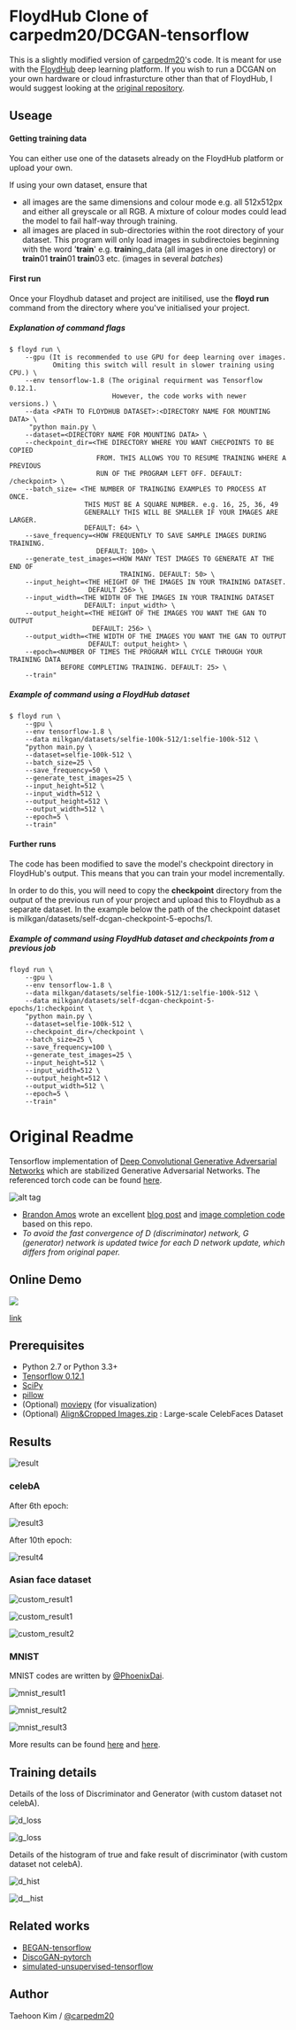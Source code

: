 # FloydHub Clone of carpedm20/DCGAN-tensorflow
This is a slightly modified version of <a href="https://github.com/carpedm20" target="_blank">carpedm20</a>'s code. It is meant for use with the <a href="https://floydhub.com" target="_blank">FloydHub</a> deep learning platform. If you wish to run a DCGAN on your own hardware or cloud infrasturcture other than that of FloydHub, I would suggest looking at the <a href="https://github.com/carpedm20/DCGAN-tensorflow" target="_blank">original repository</a>.

## Useage

#### Getting training data

You can either use one of the datasets already on the FloydHub platform or upload your own.

If using your own dataset, ensure that 
* all images are the same dimensions and colour mode e.g. all 512x512px and either all greyscale or all RGB. A mixture of colour modes could lead the model to fail half-way through training.
* all images are placed in sub-directories within the root directory of your dataset. This program will only load images in subdirectoies beginning with the word '**train**' e.g. **train**ing_data (all images in one directory) or **train**01 **train**01 **train**03 etc. (images in several _batches_) 

#### First run
Once your Floydhub dataset and project are initilised, use the **floyd run** command from the directory where you've initialised your project.

##### Explanation of command flags

    $ floyd run \
        --gpu (It is recommended to use GPU for deep learning over images.
               Omiting this switch will result in slower training using CPU.) \
        --env tensorflow-1.8 (The original requirment was Tensorflow  0.12.1.
                              However, the code works with newer versions.) \
        --data <PATH TO FLOYDHUB DATASET>:<DIRECTORY NAME FOR MOUNTING DATA> \
         "python main.py \
        --dataset=<DIRECTORY NAME FOR MOUNTING DATA> \
        --checkpoint_dir=<THE DIRECTORY WHERE YOU WANT CHECPOINTS TO BE COPIED
                          FROM. THIS ALLOWS YOU TO RESUME TRAINING WHERE A PREVIOUS 
                          RUN OF THE PROGRAM LEFT OFF. DEFAULT: /checkpoint> \
        --batch_size= <THE NUMBER OF TRAINGING EXAMPLES TO PROCESS AT ONCE. 
                       THIS MUST BE A SQUARE NUMBER. e.g. 16, 25, 36, 49
                       GENERALLY THIS WILL BE SMALLER IF YOUR IMAGES ARE LARGER.
                       DEFAULT: 64> \
        --save_frequency=<HOW FREQUENTLY TO SAVE SAMPLE IMAGES DURING TRAINING.
                          DEFAULT: 100> \
        --generate_test_images=<HOW MANY TEST IMAGES TO GENERATE AT THE END OF 
                                TRAINING. DEFAULT: 50> \
        --input_height=<THE HEIGHT OF THE IMAGES IN YOUR TRAINING DATASET. 
                        DEFAULT 256> \
        --input_width=<THE WIDTH OF THE IMAGES IN YOUR TRAINING DATASET
                       DEFAULT: input_width> \
        --output_height=<THE HEIGHT OF THE IMAGES YOU WANT THE GAN TO OUTPUT
                         DEFAULT: 256> \
        --output_width=<THE WIDTH OF THE IMAGES YOU WANT THE GAN TO OUTPUT
                        DEFAULT: output_height> \
        --epoch=<NUMBER OF TIMES THE PROGRAM WILL CYCLE THROUGH YOUR TRAINING DATA 
                 BEFORE COMPLETING TRAINING. DEFAULT: 25> \
        --train"
        
##### Example of command using a FloydHub dataset

    $ floyd run \
        --gpu \
        --env tensorflow-1.8 \
        --data milkgan/datasets/selfie-100k-512/1:selfie-100k-512 \
        "python main.py \
        --dataset=selfie-100k-512 \
        --batch_size=25 \
        --save_frequency=50 \
        --generate_test_images=25 \
        --input_height=512 \
        --input_width=512 \
        --output_height=512 \
        --output_width=512 \
        --epoch=5 \
        --train" 

#### Further runs
The code has been modified to save the model's checkpoint directory in FloydHub's output. This means that you can train your model incrementally. 

In order to do this, you will need to copy the **checkpoint** directory from the output of the previous run of your project and upload this to Floydhub as a separate dataset. In the example below the path of the checkpoint dataset is milkgan/datasets/self-dcgan-checkpoint-5-epochs/1.

##### Example of command using FloydHub dataset and checkpoints from a previous job
    floyd run \
        --gpu \
        --env tensorflow-1.8 \
        --data milkgan/datasets/selfie-100k-512/1:selfie-100k-512 \
        --data milkgan/datasets/self-dcgan-checkpoint-5-epochs/1:checkpoint \
        "python main.py \
        --dataset=selfie-100k-512 \
        --checkpoint_dir=/checkpoint \
        --batch_size=25 \
        --save_frequency=100 \
        --generate_test_images=25 \
        --input_height=512 \
        --input_width=512 \
        --output_height=512 \
        --output_width=512 \
        --epoch=5 \
        --train"

# Original Readme

Tensorflow implementation of [Deep Convolutional Generative Adversarial Networks](http://arxiv.org/abs/1511.06434) which are  stabilized Generative Adversarial Networks. The referenced torch code can be found [here](https://github.com/soumith/dcgan.torch).

![alt tag](DCGAN.png)

* [Brandon Amos](http://bamos.github.io/) wrote an excellent [blog post](http://bamos.github.io/2016/08/09/deep-completion/) and [image completion code](https://github.com/bamos/dcgan-completion.tensorflow) based on this repo.
* *To avoid the fast convergence of D (discriminator) network, G (generator) network is updated twice for each D network update, which differs from original paper.*


## Online Demo

[<img src="https://raw.githubusercontent.com/carpedm20/blog/master/content/images/face.png">](http://carpedm20.github.io/faces/)

[link](http://carpedm20.github.io/faces/)


## Prerequisites

- Python 2.7 or Python 3.3+
- [Tensorflow 0.12.1](https://github.com/tensorflow/tensorflow/tree/r0.12)
- [SciPy](http://www.scipy.org/install.html)
- [pillow](https://github.com/python-pillow/Pillow)
- (Optional) [moviepy](https://github.com/Zulko/moviepy) (for visualization)
- (Optional) [Align&Cropped Images.zip](http://mmlab.ie.cuhk.edu.hk/projects/CelebA.html) : Large-scale CelebFaces Dataset
    

## Results

![result](assets/training.gif)

### celebA

After 6th epoch:

![result3](assets/result_16_01_04_.png)

After 10th epoch:

![result4](assets/test_2016-01-27%2015:08:54.png)

### Asian face dataset

![custom_result1](web/img/change5.png)

![custom_result1](web/img/change2.png)

![custom_result2](web/img/change4.png)

### MNIST

MNIST codes are written by [@PhoenixDai](https://github.com/PhoenixDai).

![mnist_result1](assets/mnist1.png)

![mnist_result2](assets/mnist2.png)

![mnist_result3](assets/mnist3.png)

More results can be found [here](./assets/) and [here](./web/img/).


## Training details

Details of the loss of Discriminator and Generator (with custom dataset not celebA).

![d_loss](assets/d_loss.png)

![g_loss](assets/g_loss.png)

Details of the histogram of true and fake result of discriminator (with custom dataset not celebA).

![d_hist](assets/d_hist.png)

![d__hist](assets/d__hist.png)


## Related works

- [BEGAN-tensorflow](https://github.com/carpedm20/BEGAN-tensorflow)
- [DiscoGAN-pytorch](https://github.com/carpedm20/DiscoGAN-pytorch)
- [simulated-unsupervised-tensorflow](https://github.com/carpedm20/simulated-unsupervised-tensorflow)


## Author

Taehoon Kim / [@carpedm20](http://carpedm20.github.io/)
